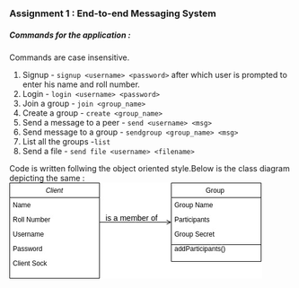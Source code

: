 ### Assignment 1 : End-to-end Messaging System


##### Commands for the application : 
Commands are case insensitive.
1. Signup - `signup <username> <password>` after which user is prompted to enter his name and roll number.
2. Login - `login <username> <password>`
3. Join a group - `join <group_name>`
4. Create a group - `create <group_name>`
5. Send a message to a peer - `send <username> <msg>`
6. Send message to a group - `sendgroup <group_name> <msg>`
7. List all the groups -`list`
8. Send a file - `send file <username> <filename>`

Code is written follwing the object oriented style.Below is the class diagram depicting the same :
![class diagram](https://github.com/aayushinigam/End-to-end-messaging-system/blob/master/sns.jpg)











 







